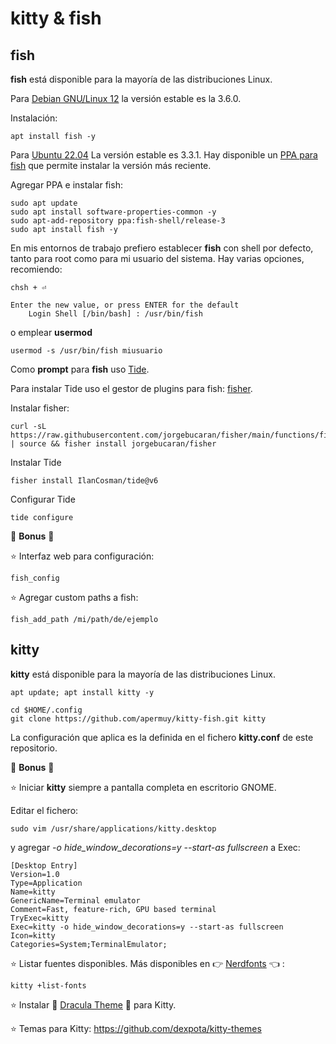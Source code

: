# kitty & fish 

## fish

**fish** está disponible para la mayoría de las distribuciones Linux. 

Para [Debian GNU/Linux 12](https://packages.debian.org/search?keywords=fish&searchon=names&suite=stable&section=all) la versión estable es la 3.6.0. 

Instalación: 

```
apt install fish -y
```

Para [Ubuntu 22.04](https://packages.ubuntu.com/jammy/fish) La versión estable es 3.3.1. Hay disponible un [PPA para fish](https://launchpad.net/~fish-shell/+archive/ubuntu/release-3) que permite instalar la versión más reciente.

Agregar PPA e instalar fish:

```
sudo apt update
sudo apt install software-properties-common -y
sudo apt-add-repository ppa:fish-shell/release-3
sudo apt install fish -y
```

En mis entornos de trabajo prefiero establecer **fish** con shell por defecto, tanto para root como para mi usuario del sistema. Hay varias opciones, recomiendo:


```
chsh + ⏎

Enter the new value, or press ENTER for the default
    Login Shell [/bin/bash] : /usr/bin/fish
```
o emplear **usermod**

```
usermod -s /usr/bin/fish miusuario

```

Como **prompt** para **fish** uso [Tide](https://github.com/IlanCosman/tide). 


Para instalar Tide uso el gestor de plugins para fish: [fisher](https://github.com/jorgebucaran/fisher). 

Instalar fisher:

```
curl -sL https://raw.githubusercontent.com/jorgebucaran/fisher/main/functions/fisher.fish | source && fisher install jorgebucaran/fisher

```

Instalar Tide

```
fisher install IlanCosman/tide@v6
```

Configurar Tide

```
tide configure
```

🎁 **Bonus** 🎁

⭐ Interfaz web para configuración:

```
fish_config
```

⭐ Agregar custom paths a fish:

```
fish_add_path /mi/path/de/ejemplo
```


## kitty

**kitty** está disponible para la mayoría de las distribuciones Linux. 


```
apt update; apt install kitty -y
```

```
cd $HOME/.config
git clone https://github.com/apermuy/kitty-fish.git kitty
```

La configuración que aplica es la definida en el fichero **kitty.conf** de este repositorio.

🎁 **Bonus** 🎁

⭐ Iniciar **kitty** siempre a pantalla completa en escritorio GNOME.

Editar el fichero:
```
sudo vim /usr/share/applications/kitty.desktop 
```
y agregar *-o hide_window_decorations=y --start-as fullscreen* a Exec:

```
[Desktop Entry]
Version=1.0
Type=Application
Name=kitty
GenericName=Terminal emulator
Comment=Fast, feature-rich, GPU based terminal
TryExec=kitty
Exec=kitty -o hide_window_decorations=y --start-as fullscreen
Icon=kitty
Categories=System;TerminalEmulator;
```

⭐ Listar fuentes disponibles. Más disponibles en 👉 [Nerdfonts](https://www.nerdfonts.com/) 👈 :

```
kitty +list-fonts
```

⭐ Instalar 🧛 [Dracula Theme](https://draculatheme.com/kitty) 🧛 para Kitty.

⭐ Temas para Kitty: https://github.com/dexpota/kitty-themes